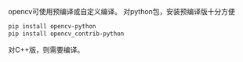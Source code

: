 opencv可使用预编译或自定义编译。
对python包，安装预编译版十分方便

```bash
pip install opencv-python
pip install opencv_contrib-python

```

对C++版，则需要编译。